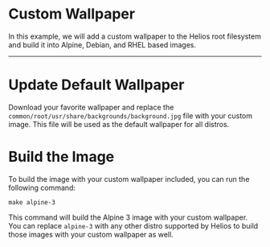 # Custom Wallpaper

In this example, we will add a custom wallpaper to the Helios root filesystem and build it into Alpine, Debian, and RHEL based images.

---

# Update Default Wallpaper

Download your favorite wallpaper and replace the `common/root/usr/share/backgrounds/background.jpg` file with your custom image. This file will be used as the default wallpaper for all distros.

# Build the Image
To build the image with your custom wallpaper included, you can run the following command:

```shell
make alpine-3
```

This command will build the Alpine 3 image with your custom wallpaper. You can replace `alpine-3` with any other distro supported by Helios to build those images with your custom wallpaper as well.